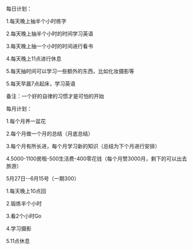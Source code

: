 
每日计划：

1.每天晚上抽半个小时练字

2.每天晚上抽半个小时的时间学习英语

3.每天晚上抽一个小时的时间进行看书

4.每天晚上11点进行休息

5.每天抽时间可以学习一些额外的东西，比如化妆摄影等

5.每天早晨7点起床，学习英语

备注：一个好的自律的习惯才是可怕的开始


每月计划：

1.每个月养一盆花

2.每个月做一个月的总结（月底总结）

3.每个月有所长进，每个月学习新的知识（总结为下个月进行安排）

4.5000-1100房租-500生活费-400零花钱（每个月赞3000月，剩下的可以出去旅游）


5月27日--6月15号（一期300）

1.每天晚上10点回

2.锻炼半个小时

3.看2个小时Go

4.学习摄影

5.11点休息

